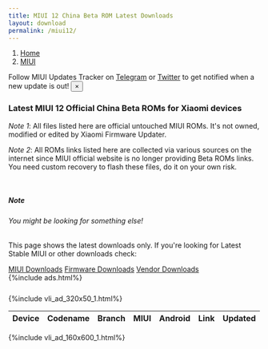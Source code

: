 ```yaml
---
title: MIUI 12 China Beta ROM Latest Downloads
layout: download
permalink: /miui12/
---
```


<script type="text/javascript" src="/assets/js/miui_beta.js"></script>
<nav aria-label="breadcrumb">
    <ol class="breadcrumb">
        <li class="breadcrumb-item"><a href="/">Home</a></li>
        <li class="breadcrumb-item active" aria-current="page"><a href="/miui/">MIUI</a></li>
    </ol>
</nav>
<div class="alert alert-primary alert-dismissible fade show" role="alert">
    Follow MIUI Updates Tracker on <a href="https://t.me/MIUIUpdatesTracker" class="alert-link">Telegram</a>
    or <a href="https://twitter.com/MiFwUpdater" class="alert-link">Twitter</a> to get notified when a new update is
    out!
    <button type="button" class="close" data-dismiss="alert" aria-label="Close">
        <span aria-hidden="true">&times;</span>
    </button>
</div>

### Latest MIUI 12 Official China Beta ROMs for Xiaomi devices

_Note 1_: All files listed here are official untouched MIUI ROMs. It's not owned, modified or edited by Xiaomi Firmware
Updater.

_Note 2_: All ROMs links listed here are collected via various sources on the internet since MIUI official website is no
longer providing Beta ROMs links. You need custom recovery to flash these files, do it on your own risk.

<br />
<div class="card">
    <div class="card-body">
        <h5 class="card-title">Note</h5>
        <h6 class="card-subtitle mb-2 text-muted">You might be looking for something else!</h6>
        <p class="card-text">This page shows the latest downloads only.
            If you're looking for Latest Stable MIUI or other downloads check:</p>
        <a href="/miui/" class="card-link">MIUI Downloads</a>
        <a href="/firmware/" class="card-link">Firmware Downloads</a>
        <a href="/vendor/" class="card-link">Vendor Downloads</a>
    </div>
</div>
{%include ads.html%}
<div class="row justify-content-center">
    <div class="col-10">
        <div class="table-responsive-md" style="margin-top: 25px;">
            {%include vli_ad_320x50_1.html%}
            <table id="miui" class="display dt-responsive nowrap compact table table-striped table-hover table-sm">
                <thead class="thead-dark">
                    <tr>
                        <th data-ref="device">Device</th>
                        <th data-ref="codename">Codename</th>
                        <th data-ref="branch">Branch</th>
                        <th data-ref="miui">MIUI</th>
                        <th data-ref="android">Android</th>
                        <th data-ref="link">Link</th>
                        <th data-ref="date">Updated</th>
                    </tr>
                </thead>
                <script>loadMiuiChinaBeta('miui12')</script>
            </table>
        </div>
    </div>
    {%include vli_ad_160x600_1.html%}
</div>
